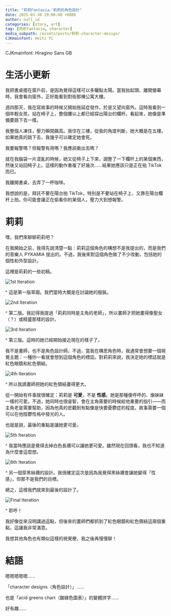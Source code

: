 ```yaml
---
title: "莉莉Fantasia／莉莉的角色設計"
date: 2025-03-30 19:00:00 +0800
author: null_id
categories: [story, art]
tag: [莉莉fantasia, character]
media_subpath: /assets/posts/莉莉-character-design/
CJKmainfont: Heiti TC
---
```

CJKmainfont: Hiragino Sans GB

# 生活小更新

我把書桌擺在窗戶前，是因為覺得這樣可以多曬點太陽。當我抬起頭、離開螢幕時，我會看向窗外，正好能看到對街那棟公寓大樓。

週四那天，我在寫故事的時候又開始拖延症發作，於是又望向窗外。這時我看到一個年輕女孩，站在椅子上，整個腰以上都已經探出陽台的欄杆。看起來，她像是準備要跳下去一樣。

我整個人凍住，壓力瞬間飆高。我住在三樓，從我的角度判斷，她大概是在五樓。如果她真的跳下去，我幾乎可以確定她會死。

我要報警嗎？但報警有用嗎？我應該衝出去嗎？

就在我腦袋一片混亂的時候，她又從椅子上下來，調整了一下欄杆上的某個東西，然後又站回椅子上。這樣的動作重複了好幾次……結果她應該只是正在拍 TikTok 而已。

我離開書桌，去弄了一杯咖啡。

我想說的是，拜託不要在陽台拍 TikTok，特別是不要站在椅子上、又靠在陽台欄杆上拍。你可能會讓正在偷看你的某個人，壓力大到想報警。

# 莉莉

嘿，我們來聊聊莉莉吧？

在我開始之前，我得先說清楚一點：莉莉這個角色的構想不是我提出的，而是我們的音樂人 PYKAMIA 提出的。不過，我後來對這個角色做了不少改動，包括她的個性和外型設計。

這裡是莉莉的一些初稿。

![1st Iteration](1.png)

^ 這是第一版草圖。我們當時大概是在討論她的服裝。

![2nd Iteration](2.png)

^ 第二版。我記得我提過「莉莉同時是主角的老師」，所以畫師才把她畫得像聖女（？）或精靈那樣的設計。

![3rd Iteration](3.png)

^ 第三版。這時的她已經開始接近現在的樣子了。

我不是畫師，也不是角色設計師。不過，當我在構思角色時，我通常會想要一個視覺主題：一種你一看就會想到這個角色的標誌。對莉莉來說，我決定她的標誌就是紅色眼鏡和紅色領結。

![4th Iteration](4.png)

^ 所以我請畫師把她的紅色領結畫得更大。

從一開始有件事就很確定：莉莉是 __可愛__，不是 __性感__。她是那種傻呼呼的、像妹妹一樣的可愛。不過，她同時也很睿智，會在主角需要的時候給他重要的指引——而主角老是需要幫助，因為他真的悲觀到有點像是快要憂鬱症的程度。故事需要一個可以在他陰鬱性格中發光的人。

也就是說，最後的重點是讓她更可愛。

![5th Iteration](5.png)

^ 我當時應該是覺得去掉白色長襪可以讓她更可愛。雖然現在回頭看，我也不知道為什麼會這麼想。

![6th Iteration](6.png)

^ 另一個穿黑絲襪的設計。我很確定這次是因為我覺得黑絲襪會讓她變得「性感」，但那不是我們的目標。

總之，這樣我們就來到最後的設計了。

![Final Iteration](final.png)

^ 耶呼！

我好像從來沒明講過這點，但後來的畫師們都抓到了紅色眼鏡和紅色領結這兩個重點，這讓我非常滿意。

我想其他角色也有類似這樣的視覺梗，我之後再慢慢聊！

# 結語

嗯嗯嗯嗯嗯……

「character designs（角色設計）」……

也是「acid greens chart（酸綠色圖表）」的變體拼字……

好有趣……